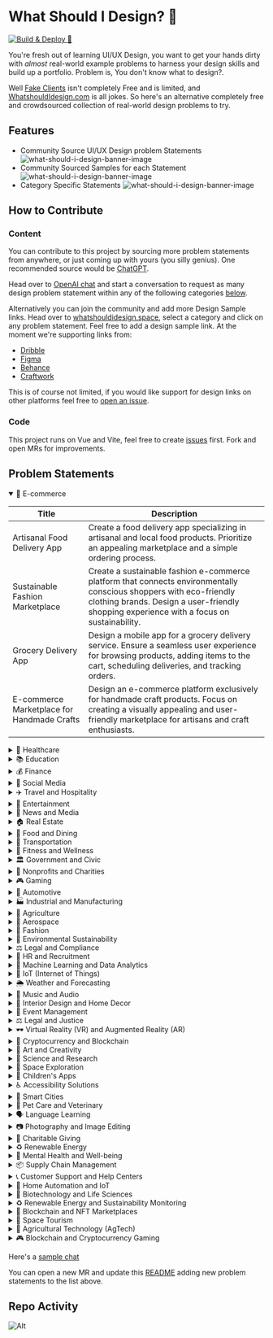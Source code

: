 # What Should I Design? 🎨

[![Build & Deploy 🚀](https://github.com/MartinsOnuoha/what-should-i-design/actions/workflows/firebase-hosting-merge.yml/badge.svg)](https://github.com/MartinsOnuoha/what-should-i-design/actions/workflows/firebase-hosting-merge.yml)

You're fresh out of learning UI/UX Design, you want to get your hands dirty with _almost_ real-world example problems to harness your design skills and build up a portfolio.
Problem is, You don't know what to design?.

Well [Fake Clients](https://fakeclients.com/) isn't completely Free and is limited, and [WhatshouldIdesign.com](http://www.whatshouldidesign.com/) is all jokes. So here's an alternative completely free and crowdsourced collection of real-world design problems to try.

## Features
- Community Source UI/UX Design problem Statements
  ![what-should-i-design-banner-image](https://whatshouldidesign.space/screen1.webp#screens)
- Community Sourced Samples for each Statement
  ![what-should-i-design-banner-image](https://whatshouldidesign.space/screen3.webp#screens)
- Category Specific Statements
  ![what-should-i-design-banner-image](https://whatshouldidesign.space/screen2.webp#screens)
  

## How to Contribute

### Content

You can contribute to this project by sourcing more problem statements from anywhere, or just coming up with yours (you silly genius).
One recommended source would be [ChatGPT](https://chat.openai.com/).

Head over to [OpenAI chat](https://chat.openai.com/) and start a conversation to request as many design problem statement within any of the following categories [below](#problem-statements).

Alternatively you can join the community and add more Design Sample links. Head over to [whatshouldidesign.space](https://whatshouldidesign.space), select a category and click on any problem statement. Feel free to add a design sample link.
At the moment we're supporting links from: 

- [Dribble](https://dribbble.com/)
- [Figma](https://www.figma.com/community) 
- [Behance](https://behance.net)
- [Craftwork](https://craftwork.design)

This is of course not limited, if you would like support for design links on other platforms feel free to [open an issue](https://github.com/MartinsOnuoha/what-should-i-design/issues/new).  
### Code

This project runs on Vue and Vite, feel free to create [issues](https://github.com/MartinsOnuoha/what-should-i-design/issues) first. Fork and open MRs for improvements.

## Problem Statements

<details open>
    <summary>🛒 E-commerce</summary>

| Title                                      | Description                                                                                                                                                                                                     |
|--------------------------------------------|-----------------------------------------------------------------------------------------------------------------------------------------------------------------------------------------------------------------|
| Artisanal Food Delivery App                | Create a food delivery app specializing in artisanal and local food products. Prioritize an appealing marketplace and a simple ordering process.                                                                |
| Sustainable Fashion Marketplace            | Create a sustainable fashion e-commerce platform that connects environmentally conscious shoppers with eco-friendly clothing brands. Design a user-friendly shopping experience with a focus on sustainability. |
| Grocery Delivery App                       | Design a mobile app for a grocery delivery service. Ensure a seamless user experience for browsing products, adding items to the cart, scheduling deliveries, and tracking orders.                              |
| E-commerce Marketplace for Handmade Crafts | Design an e-commerce platform exclusively for handmade craft products. Focus on creating a visually appealing and user-friendly marketplace for artisans and craft enthusiasts.                                 |
</details>


<details>
    <summary>🏥 Healthcare</summary>

| Title                                 | Description                                                                                                                                                                              |
|---------------------------------------|------------------------------------------------------------------------------------------------------------------------------------------------------------------------------------------|
| Mental Health & Wellness App          | Develop a mental health and wellness app that offers guided meditation, mood tracking, and self-help resources. Prioritize a calming and supportive user interface.                      |
| Patient Health Records Portal         | Create a patient-centric portal for accessing and managing personal health records. Design a secure, user-friendly platform for viewing medical history, test results, and appointments. |
| Telemedicine Platform for Specialists | Design a telemedicine platform connecting patients with specialist doctors. Prioritize a user-friendly appointment scheduling and video consultation experience.                         |
| Healthcare Appointment Scheduling App | Create a mobile app for scheduling healthcare appointments. Ensure a smooth booking process, reminders, and easy access to medical information.                                          |
</details>

<details>
    <summary>📚 Education</summary>

| Title                                  | Description                                                                                                                                               |
|----------------------------------------|-----------------------------------------------------------------------------------------------------------------------------------------------------------|
| Education Platform for Remote Learning | Design an online education platform for remote learning. Provide interactive content, user-friendly navigation, and tools for both students and teachers. |
| Interactive Math Learning App          | Develop an app for interactive math learning. Prioritize a user-friendly interface for solving math problems, quizzes, and progress tracking.             |

</details>

<details>
    <summary>💰 Finance</summary>

| Title                                | Description                                                                                                                                               |
|--------------------------------------|-----------------------------------------------------------------------------------------------------------------------------------------------------------|
| Cryptocurrency Portfolio Tracker     | Create a cryptocurrency portfolio tracking app. Design an easy-to-use interface for adding and tracking crypto assets, as well as monitoring market data. |
| Financial Budgeting and Planning App | Develop a budgeting and financial planning app. Design an interface that helps users manage their finances, set goals, and track expenses effortlessly.   |

</details>

<details>
    <summary>📱 Social Media</summary>

| Title                                  | Description                                                                                                                                       |
|----------------------------------------|---------------------------------------------------------------------------------------------------------------------------------------------------|
| Social Media Community for Book Lovers | Create a social media platform dedicated to book lovers. Design a user-friendly space for sharing book recommendations, reviews, and discussions. |

</details>

<details>
    <summary>✈️ Travel and Hospitality</summary>

| Title                           | Description                                                                                                                                                             |
|---------------------------------|-------------------------------------------------------------------------------------------------------------------------------------------------------------------------|
| Local Event Discovery App       | Design an app for discovering and attending local events. Prioritize an intuitive interface for event search, ticket purchase, and event reminders.                     |
| Travel Planning and Booking App | Design a mobile app for travel enthusiasts to plan and book trips. Prioritize a seamless booking process, itinerary management, and recommendations.                    |
| Adventure Travel Planning App   | Develop a travel planning app for adventure enthusiasts. Design an easy-to-use platform for discovering adventure tours, booking experiences, and creating itineraries. |

</details>

<details>
    <summary>🎥 Entertainment</summary>
</details>

<details>
    <summary>📰 News and Media</summary>
</details>

<details>
    <summary>🏠 Real Estate</summary>
</details>

<details>
    <summary>🍔 Food and Dining</summary>
</details>

<details>
    <summary>🚗 Transportation</summary>
</details>

<details>
    <summary>💪 Fitness and Wellness</summary>
</details>

<details>
    <summary>🏛️ Government and Civic</summary>
</details>

<details>
    <summary>🤝 Nonprofits and Charities</summary>
</details>

<details>
    <summary>🎮 Gaming</summary>
</details>

<details>
    <summary>🚗 Automotive</summary>
</details>

<details>
    <summary>🏭 Industrial and Manufacturing</summary>
</details>

<details>
    <summary>🌾 Agriculture</summary>
</details>

<details>
    <summary>🚀 Aerospace</summary>
</details>

<details>
    <summary>👗 Fashion</summary>
</details>

<details>
    <summary>🌿 Environmental Sustainability</summary>
</details>

<details>
    <summary>⚖️ Legal and Compliance</summary>
</details>

<details>
    <summary>👥 HR and Recruitment</summary>
</details>

<details>
    <summary>🤖 Machine Learning and Data Analytics</summary>
</details>

<details>
    <summary>📡 IoT (Internet of Things)</summary>
</details>

<details>
    <summary>🌦️ Weather and Forecasting</summary>
</details>

<details>
    <summary>🎵 Music and Audio</summary>
</details>

<details>
    <summary>🏡 Interior Design and Home Decor</summary>
</details>

<details>
    <summary>🎉 Event Management</summary>
</details>

<details>
    <summary>⚖️ Legal and Justice</summary>
</details>

<details>
    <summary>🕶️ Virtual Reality (VR) and Augmented Reality (AR)</summary>
</details>

<details>
    <summary>💱 Cryptocurrency and Blockchain</summary>
</details>

<details>
    <summary>🎨 Art and Creativity</summary>
</details>

<details>
    <summary>🔬 Science and Research</summary>
</details>

<details>
    <summary>🚀 Space Exploration</summary>
</details>

<details>
    <summary>👶 Children's Apps</summary>
</details>

<details>
    <summary>♿ Accessibility Solutions</summary>
</details>

<details>
    <summary>🌆 Smart Cities</summary>
</details>

<details>
    <summary>🐾 Pet Care and Veterinary</summary>
</details>

<details>
    <summary>🗣️ Language Learning</summary>
</details>

<details>
    <summary>📷 Photography and Image Editing</summary>
</details>

<details>
    <summary>🤲 Charitable Giving</summary>
</details>

<details>
    <summary>♻️ Renewable Energy</summary>
</details>

<details>
    <summary>🧠 Mental Health and Well-being</summary>
</details>

<details>
    <summary>📦 Supply Chain Management</summary>
</details>

<details>
    <summary>📞 Customer Support and Help Centers</summary>
</details>

<details>
    <summary>🏡 Home Automation and IoT</summary>
</details>

<details>
    <summary>🧬 Biotechnology and Life Sciences</summary>
</details>

<details>
    <summary>♻️ Renewable Energy and Sustainability Monitoring</summary>
</details>

<details>
    <summary>💱 Blockchain and NFT Marketplaces</summary>
</details>

<details>
    <summary>🚀 Space Tourism</summary>
</details>

<details>
    <summary>🌾 Agricultural Technology (AgTech)</summary>
</details>

<details>
    <summary>🎮 Blockchain and Cryptocurrency Gaming</summary>
</details>

Here's a [sample chat](https://chat.openai.com/share/2aa6268a-7a4e-4740-bca4-f068e100126a)

You can open a new MR and update this [README](https://github.com/MartinsOnuoha/what-should-i-design/blob/master/README.md) adding new problem statements to the list above.

## Repo Activity

![Alt](https://repobeats.axiom.co/api/embed/d0f4e2f19ffbbe2f682b66cfac37f24903e1d7fd.svg "Repobeats analytics image")
